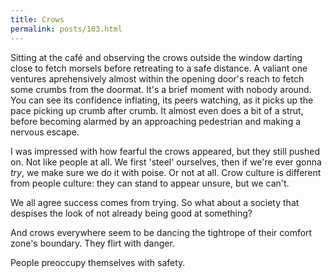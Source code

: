```yaml
---
title: Crows
permalink: posts/103.html
---
```


Sitting at the café and observing the crows outside the window darting close to fetch morsels before retreating to a safe distance. A valiant one ventures aprehensively almost within the opening door's reach to fetch some crumbs from the doormat. It's a brief moment with nobody around. You can see its confidence inflating, its peers watching, as it picks up the pace picking up crumb after crumb. It almost even does a bit of a strut, before becoming alarmed by an approaching pedestrian and making a nervous escape.

I was impressed with how fearful the crows appeared, but they still pushed on. Not like people at all. We first 'steel' ourselves, then if we're ever gonna *try*, we make sure we do it with poise. Or not at all. Crow culture is different from people culture: they can stand to appear unsure, but we can't.

We all agree success comes from trying. So what about a society that despises the look of not already being good at something?




And crows everywhere seem to be dancing the tightrope of their comfort zone's boundary. They flirt with danger.

People preoccupy themselves with safety.


